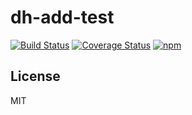 # dh-add-test

[![Build Status](https://travis-ci.org/dhwk/dh-add-test.svg?branch=master)](https://travis-ci.org/dhwk/dh-add-test)
[![Coverage Status](https://coveralls.io/repos/github/dhwk/dh-add-test/badge.svg?branch=master)](https://coveralls.io/github/dhwk/dh-add-test?branch=master)
[![npm](https://img.shields.io/npm/v/dh-add-test.svg)](http://npm.im/dh-add-test)

## License

MIT
